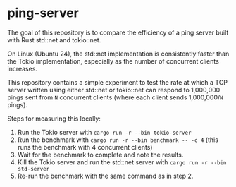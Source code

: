 # ping-server
The goal of this repository is to compare the efficiency of a ping server built with Rust std::net and tokio::net.

On Linux (Ubuntu 24), the std::net implementation is consistently faster than the Tokio implementation, especially as the number of concurrent clients increases.

This repository contains a simple experiment to test the rate at which a TCP server written using either std::net or tokio::net can respond to 1,000,000 pings sent from `N` concurrent clients (where each client sends 1,000,000/`N` pings).

Steps for measuring this locally:
1. Run the Tokio server with `cargo run -r --bin tokio-server`
2. Run the benchmark with `cargo run -r --bin benchmark -- -c 4` (this runs the benchmark with 4 concurrent clients)
3. Wait for the benchmark to complete and note the results.
4. Kill the Tokio server and run the std::net server with `cargo run -r --bin std-server`
5. Re-run the benchmark with the same command as in step 2.
